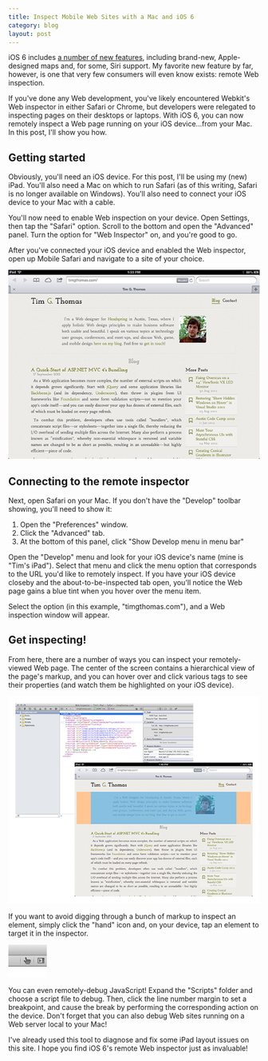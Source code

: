 ```yaml
---
title: Inspect Mobile Web Sites with a Mac and iOS 6
category: blog
layout: post
---
```


iOS 6 includes [a number of new features][1], including brand-new, Apple-designed maps and, for some, Siri support. My favorite new feature by far, however, is one that very few consumers will even know exists: remote Web inspection.

If you've done any Web development, you've likely encountered Webkit's Web inspector in either Safari or Chrome, but developers were relegated to inspecting pages on their desktops or laptops. With iOS 6, you can now remotely inspect a Web page running on your iOS device...from your Mac. In this post, I'll show you how.

## Getting started

Obviously, you'll need an iOS device. For this post, I'll be using my (new) iPad. You'll also need a Mac on which to run Safari (as of this writing, Safari is no longer available on Windows). You'll also need to connect your iOS device to your Mac with a cable.

You'll now need to enable Web inspection on your device. Open Settings, then tap the "Safari" option. Scroll to the bottom and open the "Advanced" panel. Turn the option for "Web Inspector" on, and you're good to go.

After you've connected your iOS device and enabled the Web inspector, open up Mobile Safari and navigate to a site of your choice.

![My site, running on Mobile Safari.][a]

## Connecting to the remote inspector

Next, open Safari on your Mac. If you don't have the "Develop" toolbar showing, you'll need to show it:

1. Open the "Preferences" window.
2. Click the "Advanced" tab.
3. At the bottom of this panel, click "Show Develop menu in menu bar"

Open the "Develop" menu and look for your iOS device's name (mine is "Tim's iPad"). Select that menu and click the menu option that corresponds to the URL you'd like to remotely inspect. If you have your iOS device closeby and the about-to-be-inspected tab open, you'll notice the Web page gains a blue tint when you hover over the menu item.

Select the option (in this example, "timgthomas.com"), and a Web inspection window will appear.

## Get inspecting!

From here, there are a number of ways you can inspect your remotely-viewed Web page. The center of the screen contains a hierarchical view of the page's markup, and you can hover over and click various tags to see their properties (and watch them be highlighted on your iOS device).

![Hover over an element in the Web inspector, and see it highlighted on your iOS device!][b]

If you want to avoid digging through a bunch of markup to inspect an element, simply click the "hand" icon and, on your device, tap an element to target it in the inspector.

![The "hand" icon.][c]

You can even remotely-debug JavaScript! Expand the "Scripts" folder and choose a script file to debug. Then, click the line number margin to set a breakpoint, and cause the break by performing the corresponding action on the device. Don't forget that you can also debug Web sites running on a Web server local to your Mac!

I've already used this tool to diagnose and fix some iPad layout issues on this site. I hope you find iOS 6's remote Web inspector just as invaluable!

[1]: http://www.apple.com/ios/

[a]: /css/images/blog/2012-09-19-01.png
[b]: /css/images/blog/2012-09-19-02.png
[c]: /css/images/blog/2012-09-19-03.png
